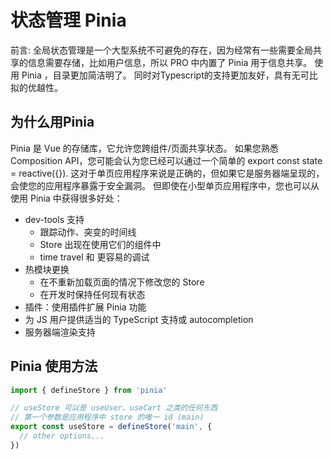 # 状态管理 Pinia

前言:
全局状态管理是一个大型系统不可避免的存在，因为经常有一些需要全局共享的信息需要存储，比如用户信息，所以 PRO 中内置了 Pinia 用于信息共享。
使用 Pinia ，目录更加简洁明了。 同时对Typescript的支持更加友好，具有无可比拟的优越性。

## 为什么用Pinia

Pinia 是 Vue 的存储库，它允许您跨组件/页面共享状态。 如果您熟悉 Composition API，您可能会认为您已经可以通过一个简单的 export const state = reactive({}). 这对于单页应用程序来说是正确的，但如果它是服务器端呈现的，会使您的应用程序暴露于安全漏洞。 但即使在小型单页应用程序中，您也可以从使用 Pinia 中获得很多好处：
- dev-tools 支持
    - 跟踪动作、突变的时间线
    - Store 出现在使用它们的组件中
    - time travel 和 更容易的调试
- 热模块更换
    - 在不重新加载页面的情况下修改您的 Store
    - 在开发时保持任何现有状态
- 插件：使用插件扩展 Pinia 功能
- 为 JS 用户提供适当的 TypeScript 支持或 autocompletion
- 服务器端渲染支持

## Pinia 使用方法

``` ts
import { defineStore } from 'pinia'

// useStore 可以是 useUser、useCart 之类的任何东西
// 第一个参数是应用程序中 store 的唯一 id (main)
export const useStore = defineStore('main', {
  // other options...
})
```